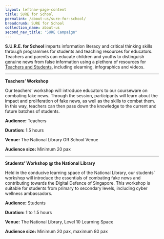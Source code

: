 ```yaml
---
layout: leftnav-page-content
title: SURE for School
permalink: /about-us/sure-for-school/
breadcrumb: SURE for School
collection_name: about-us
second_nav_title: "SURE Campaign"
---
```


**S.U.R.E. for School** imparts information literacy and critical thinking skills throu.gh programmes for students and teaching resources for educators.  Teachers and parents can educate children and youths to distinguish genuine
news from false information using a plethora of resources for [Teachers and Students](/resources/audience), including elearning, infographics and videos.

<hr>

**Teachers’ Workshop** 

Our teachers’ workshop will introduce educators to our courseware on combating fake news. Through the session, participants will learn about the impact and proliferation of fake news, as well as the skills to combat them. In this way, teachers can then pass down the knowledge to the current and future batches of students. 

**Audience:** Teachers 

**Duration:** 1.5 hours 

**Venue:** The National Library OR School Venue 

**Audience size:**  Minimum 20 pax



<hr>



**Students’ Workshop @ the National Library** 

Held in the conducive learning space of the National Library, our students’ workshop will introduce the essentials of combating fake news and contributing towards the Digital Defence of Singapore. This workshop is suitable for students from primary to secondary levels, including cyber wellness ambassadors. 

**Audience:** Students 

**Duration:** 1 to 1.5 hours 

**Venue:** The National Library, Level 10 Learning Space 

**Audience size:** Minimum 20 pax, maximum 80 pax

